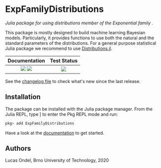 # ExpFamilyDistributions

*Julia package for using distributions member of the Exponential
family .*

This package is mostly designed to build machine learning
Bayesian models. Particularly, it provides functions to use both the
natural and the standard parameters of the distributions. For a general
purpose statistical Julia package we recommend to use
[Distributions.jl](https://github.com/JuliaStats/Distributions.jl).

| **Documentation**  | **Test Status**   |
|:------------------:|:-----------------:|
| [![](https://img.shields.io/badge/docs-stable-blue.svg)](https://lucasondel.github.io/ExpFamilyDistributions/stable) [![](https://img.shields.io/badge/docs-dev-blue.svg)](https://lucasondel.github.io/ExpFamilyDistributions/dev) | ![](https://github.com/lucasondel/ExpFamilyDistributions/workflows/Test/badge.svg) |

See the [changelog file](CHANGELOG.md) to check what's new since the
last release.

## Installation

The package can be installed with the Julia package manager.
From the Julia REPL, type ] to enter the Pkg REPL mode and run:

```julia
pkg> add ExpFamilyDistributions
```

Have a look at the [documentation](https://lucasondel.github.io/ExpFamilyDistributions/stable/)
to get started.

## Authors

Lucas Ondel, Brno University of Technology, 2020

